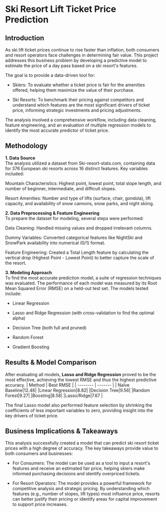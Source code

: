 # Ski Resort Lift Ticket Price Prediction
## Introduction
As ski lift ticket prices continue to rise faster than inflation, both consumers and resort operators face challenges in determining fair value. This project addresses this business problem by developing a predictive model to estimate the price of a day pass based on a ski resort's features.

The goal is to provide a data-driven tool for:

- Skiers: To evaluate whether a ticket price is fair for the amenities offered, helping them maximize the value of their purchase.

- Ski Resorts: To benchmark their pricing against competitors and understand which features are the most significant drivers of ticket price, informing strategic investments and pricing adjustments.

The analysis involved a comprehensive workflow, including data cleaning, feature engineering, and an evaluation of multiple regression models to identify the most accurate predictor of ticket price.

## Methodology
**1. Data Source** </br>
The analysis utilized a dataset from Ski-resort-stats.com, containing data for 376 European ski resorts across 16 distinct features. Key variables included:

Mountain Characteristics: Highest point, lowest point, total slope length, and number of beginner, intermediate, and difficult slopes.

Resort Amenities: Number and type of lifts (surface, chair, gondola), lift capacity, and availability of snow cannons, snow parks, and night skiing.

**2. Data Preprocessing & Feature Engineering**</br>
To prepare the dataset for modeling, several steps were performed:

Data Cleaning: Handled missing values and dropped irrelevant columns.

Dummy Variables: Converted categorical features like NightSki and SnowPark availability into numerical (0/1) format.

Feature Engineering: Created a Total Length feature by calculating the vertical drop (Highest Point - Lowest Point) to better capture the scale of the resort.

**3. Modeling Approach**</br>
To find the most accurate prediction model, a suite of regression techniques was evaluated. The performance of each model was measured by its Root Mean Squared Error (RMSE) on a held-out test set. The models tested include:

- Linear Regression

- Lasso and Ridge Regression (with cross-validation to find the optimal alpha)

- Decision Tree (both full and pruned)

- Random Forest

- Gradient Boosting

## Results & Model Comparison
After evaluating all models, **Lasso and Ridge Regression** proved to be the most effective, achieving the lowest RMSE and thus the highest predictive accuracy.
| Method    | Best RMSE |
| -------- | ------- |
| Naïve Baseline|12.46|
|Linear Regression|8.82|
|Decision Tree|9.56|
|Random Forest|9.27|
|Boosting|8.58|
|Lasso/Ridge|7.67  |

The final Lasso model also performed feature selection by shrinking the coefficients of less important variables to zero, providing insight into the key drivers of ticket price.

## Business Implications & Takeaways
This analysis successfully created a model that can predict ski resort ticket prices with a high degree of accuracy. The key takeaways provide value to both consumers and businesses:

- For Consumers: The model can be used as a tool to input a resort's features and receive an estimated fair price, helping skiers make informed purchasing decisions and identify overpriced tickets.

- For Resort Operators: The model provides a powerful framework for competitive analysis and strategic pricing. By understanding which features (e.g., number of slopes, lift types) most influence price, resorts can better justify their pricing or identify areas for capital improvement to support price increases.
